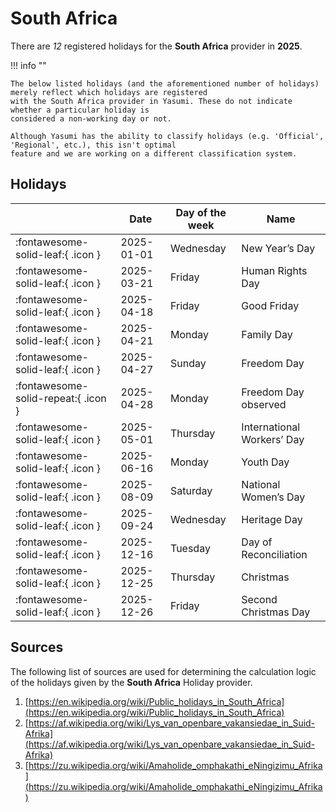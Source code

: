 # South Africa

There are _12_ registered holidays for the **South Africa** provider in **2025**.

!!! info ""

    The below listed holidays (and the aforementioned number of holidays) merely reflect which holidays are registered
    with the South Africa provider in Yasumi. These do not indicate whether a particular holiday is
    considered a non-working day or not.

    Although Yasumi has the ability to classify holidays (e.g. 'Official', 'Regional', etc.), this isn't optimal
    feature and we are working on a different classification system.

## Holidays

|     | Date | Day of the week | Name |
| --- | ---- | --------------- | ---- |
| :fontawesome-solid-leaf:{ .icon } | 2025-01-01 | Wednesday | New Year’s Day |
| :fontawesome-solid-leaf:{ .icon } | 2025-03-21 | Friday | Human Rights Day |
| :fontawesome-solid-leaf:{ .icon } | 2025-04-18 | Friday | Good Friday |
| :fontawesome-solid-leaf:{ .icon } | 2025-04-21 | Monday | Family Day |
| :fontawesome-solid-leaf:{ .icon } | 2025-04-27 | Sunday | Freedom Day |
| :fontawesome-solid-repeat:{ .icon } | 2025-04-28 | Monday | Freedom Day observed |
| :fontawesome-solid-leaf:{ .icon } | 2025-05-01 | Thursday | International Workers’ Day |
| :fontawesome-solid-leaf:{ .icon } | 2025-06-16 | Monday | Youth Day |
| :fontawesome-solid-leaf:{ .icon } | 2025-08-09 | Saturday | National Women’s Day |
| :fontawesome-solid-leaf:{ .icon } | 2025-09-24 | Wednesday | Heritage Day |
| :fontawesome-solid-leaf:{ .icon } | 2025-12-16 | Tuesday | Day of Reconciliation |
| :fontawesome-solid-leaf:{ .icon } | 2025-12-25 | Thursday | Christmas |
| :fontawesome-solid-leaf:{ .icon } | 2025-12-26 | Friday | Second Christmas Day |

## Sources

The following list of sources are used for determining the calculation logic of
the holidays given by the **South Africa** Holiday provider.

1. [https://en.wikipedia.org/wiki/Public_holidays_in_South_Africa](https://en.wikipedia.org/wiki/Public_holidays_in_South_Africa)
1. [https://af.wikipedia.org/wiki/Lys_van_openbare_vakansiedae_in_Suid-Afrika](https://af.wikipedia.org/wiki/Lys_van_openbare_vakansiedae_in_Suid-Afrika)
1. [https://zu.wikipedia.org/wiki/Amaholide_omphakathi_eNingizimu_Afrika](https://zu.wikipedia.org/wiki/Amaholide_omphakathi_eNingizimu_Afrika)
